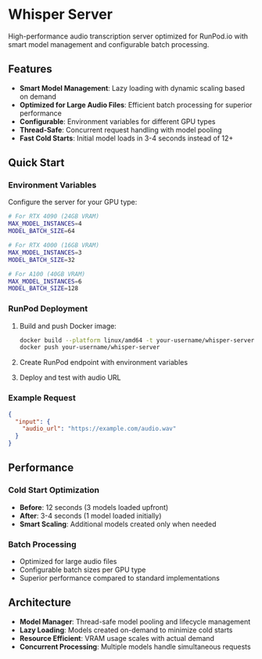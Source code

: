 # Whisper Server

High-performance audio transcription server optimized for RunPod.io with smart model management and configurable batch processing.

## Features

- **Smart Model Management**: Lazy loading with dynamic scaling based on demand
- **Optimized for Large Audio Files**: Efficient batch processing for superior performance
- **Configurable**: Environment variables for different GPU types
- **Thread-Safe**: Concurrent request handling with model pooling
- **Fast Cold Starts**: Initial model loads in 3-4 seconds instead of 12+

## Quick Start

### Environment Variables

Configure the server for your GPU type:

```bash
# For RTX 4090 (24GB VRAM)
MAX_MODEL_INSTANCES=4
MODEL_BATCH_SIZE=64

# For RTX 4000 (16GB VRAM) 
MAX_MODEL_INSTANCES=3
MODEL_BATCH_SIZE=32

# For A100 (40GB VRAM)
MAX_MODEL_INSTANCES=6
MODEL_BATCH_SIZE=128
```

### RunPod Deployment

1. Build and push Docker image:
   ```bash
   docker build --platform linux/amd64 -t your-username/whisper-server:v1.0.0 .
   docker push your-username/whisper-server
   ```

2. Create RunPod endpoint with environment variables
3. Deploy and test with audio URL

### Example Request

```json
{
  "input": {
    "audio_url": "https://example.com/audio.wav"
  }
}
```

## Performance

### Cold Start Optimization
- **Before**: 12 seconds (3 models loaded upfront)
- **After**: 3-4 seconds (1 model loaded initially)
- **Smart Scaling**: Additional models created only when needed

### Batch Processing
- Optimized for large audio files
- Configurable batch sizes per GPU type
- Superior performance compared to standard implementations

## Architecture

- **Model Manager**: Thread-safe model pooling and lifecycle management
- **Lazy Loading**: Models created on-demand to minimize cold starts
- **Resource Efficient**: VRAM usage scales with actual demand
- **Concurrent Processing**: Multiple models handle simultaneous requests